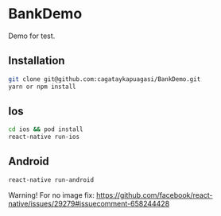 # BankDemo

Demo for test.

## Installation

```bash
git clone git@github.com:cagataykapuagasi/BankDemo.git
yarn or npm install
```

## Ios

```bash
cd ios && pod install
react-native run-ios
```

## Android

```bash
react-native run-android
```

Warning!
For no image fix: https://github.com/facebook/react-native/issues/29279#issuecomment-658244428
